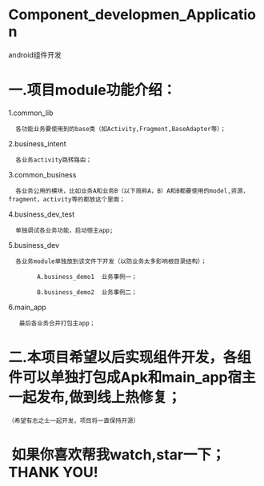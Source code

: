 # Component_developmen_Application
android组件开发


<b><h1>一.项目module功能介绍：</h1></b>
  
  1.common_lib   
          
      各功能业务要使用到的base类（如Activity,Fragment,BaseAdapter等）；
  
  2.business_intent 
  
      各业务activity跳转路由；
  
  3.common_business  
        
      各业务公用的模块，比如业务A和业务B（以下简称A，B）A和B都要使用的model,资源，fragment，activity等的都放这个里面；
  
  4.business_dev_test  
  
      单独调试各业务功能，启动宿主app;
  
  5.business_dev  
        
      各业务module单独放到该文件下开发（以防业务太多影响根目录结构）；
  
            A.business_demo1  业务事例一；
     
            B.business_demo2  业务事例二；
      
  6.main_app  
  
       最后各业务合并打包主app；
  
<b><h1>二.本项目希望以后实现组件开发，各组件可以单独打包成Apk和main_app宿主一起发布,做到线上热修复；</h1></b>

    （希望有志之士一起开发，项目将一直保持开源）


  
  <b><h1>
  如果你喜欢帮我watch,star一下；  THANK YOU!
  </h1></b>
